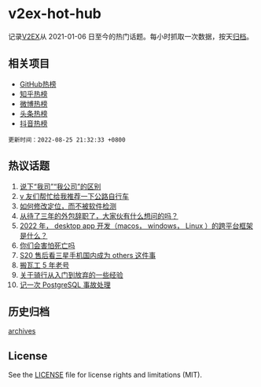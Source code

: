 # v2ex-hot-hub

 记录[V2EX](https://www.v2ex.com/)从 2021-01-06 日至今的热门话题。每小时抓取一次数据，按天[归档](archives)。
 
 ## 相关项目

- [GitHub热榜](https://github.com/snaildev/github-hot-hub)
- [知乎热榜](https://github.com/snaildev/zhihu-hot-hub)
- [微博热榜](https://github.com/snaildev/weibo-hot-hub)
- [头条热榜](https://github.com/snaildev/toutiao-hot-hub)
- [抖音热榜](https://github.com/snaildev/douyin-hot-hub)


 `更新时间：2022-08-25 21:32:33 +0800`

## 热议话题

1. [说下“我司”“我公司”的区别](https://www.v2ex.com/t/875222)
1. [v 友们帮忙给我推荐一下公路自行车](https://www.v2ex.com/t/875231)
1. [如何修改定位，而不被软件检测](https://www.v2ex.com/t/875208)
1. [从待了三年的外包辞职了，大家伙有什么想问的吗？](https://www.v2ex.com/t/875306)
1. [2022 年， desktop app 开发（macos， windows， Linux ）的跨平台框架是什么？](https://www.v2ex.com/t/875271)
1. [你们会害怕死亡吗](https://www.v2ex.com/t/875377)
1. [S20 售后看三星手机国内成为 others 这件事](https://www.v2ex.com/t/875268)
1. [搬瓦工 5 年老号](https://www.v2ex.com/t/875217)
1. [关于骑行从入门到放弃的一些经验](https://www.v2ex.com/t/875300)
1. [记一次 PostgreSQL 事故处理](https://www.v2ex.com/t/875189)

## 历史归档

[archives](archives)

## License

See the [LICENSE](LICENSE) file for license rights and limitations (MIT).
